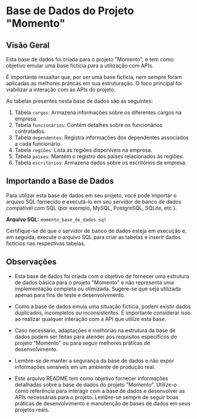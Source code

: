 # Base de Dados do Projeto "Momento"

## Visão Geral
Esta base de dados foi criada para o projeto "Momento", e tem como objetivo emular uma base fictícia para a utilização com APIs. 

É importante ressaltar que, por ser uma base fictícia, nem sempre foram aplicadas as melhores práticas em sua estruturação. O foco principal foi viabilizar a interação com as APIs do projeto.

As tabelas presentes nesta base de dados são as seguintes:

1. Tabela `cargos`: Armazena informações sobre os diferentes cargos na empresa.
2. Tabela `funcionários`: Contém detalhes sobre os funcionários contratados.
3. Tabela `dependentes`: Registra informações dos dependentes associados a cada funcionário.
4. Tabela `regiões`: Lista as regiões disponíveis na empresa.
5. Tabela `países`: Mantém o registro dos países relacionados às regiões.
6. Tabela `escritórios`: Armazena dados sobre os escritórios da empresa.

## Importando a Base de Dados
Para utilizar esta base de dados em seu projeto, você pode importar o arquivo SQL fornecido e executá-lo em seu servidor de banco de dados compatível com SQL (por exemplo, MySQL, PostgreSQL, SQLite, etc.).

**Arquivo SQL:** `momento_base_de_dados.sql`

Certifique-se de que o servidor de banco de dados esteja em execução e, em seguida, execute o arquivo SQL para criar as tabelas e inserir dados fictícios nas respectivas tabelas.

## Observações
- Esta base de dados foi criada com o objetivo de fornecer uma estrutura de dados básica para o projeto "Momento" e não representa uma implementação completa ou otimizada. Sugere-se que seja utilizada apenas para fins de teste e desenvolvimento.

- Como a base de dados emula uma situação fictícia, podem existir dados duplicados, incompletos ou inconsistentes. É importante considerar isso ao realizar qualquer interação com a API que utilize esta base.

- Caso necessário, adaptações e melhorias na estrutura da base de dados podem ser feitas para atender aos requisitos específicos do projeto "Momento" ou para seguir melhores práticas de desenvolvimento.

- Lembre-se de manter a segurança da base de dados e não expor informações sensíveis em um ambiente de produção real.

- Este arquivo README tem como objetivo fornecer informações detalhadas sobre a base de dados do projeto "Momento". Utilize-o como referência para interagir com a base de dados e desenvolver as APIs necessárias para o projeto. Lembre-se sempre de seguir boas práticas de desenvolvimento e manutenção de bases de dados em seus projetos reais.
